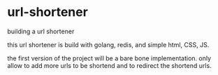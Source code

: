 # url-shortener

building a url shortener

this url shortener is build with golang, redis, and simple html, CSS, JS.

the first version of the project will be a bare bone implementation. only allow to add more urls to be shortend and to redirect the shortend urls.
